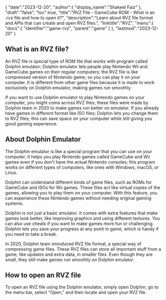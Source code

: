{
   "date":"2023-12-20",
   "author":{
      "display_name":"Shakeel Faiz"
   },
   "draft":"false",
   "toc":true,
   "title":"RVZ File - GameCube ROM - What is an .rvz file and how to open it?",
   "description":"Learn about RVZ file format and APIs that can create and open RVZ files.",
   "linktitle":"RVZ",
   "menu":{
      "docs":{
         "identifier":"game-rvz",
         "parent":"game"
      }
   },
   "lastmod":"2023-12-20"
}

## What is an RVZ file?

An RVZ file is special type of ROM file that works with program called Dolphin emulator; Dolphin emulator lets people play Nintendo Wii and GameCube games on their regular computers; the RVZ file is like compressed version of Nintendo game; so you can play it on your computer. It is different from other game files because it is made to work exclusively on Dolphin emulator, making games run smoothly.

If you want to use Dolphin emulator to play Nintendo games on your computer, you might come across RVZ files; these files were made by Dolphin team in 2020 to make games run better on emulator. If you already have games in different format like ISO files; Dolphin lets you change them to RVZ files; this can save space on your computer while still giving you good gaming experience.

## About Dolphin Emulator

The Dolphin emulator is like a special program that you can use on your computer; it helps you play Nintendo games called GameCube and Wii games even if you don't have the actual Nintendo consoles; this program works on different types of computers, like ones with Windows, macOS, or Linux.

Dolphin can understand different kinds of game files, such as ROMs for GameCube and ISOs for Wii games. These files act like virtual copies of the games, allowing you to play them on your computer. With this feature, you can experience these Nintendo games without needing original gaming systems.

Dolphin is not just a basic emulator. It comes with extra features that make games look better, like improving graphics and using different textures. You can also use cheats if you want to make games more fun or challenging. Dolphin lets you save your progress at any point in game, which is handy if you need to take a break.

In 2020, Dolphin team introduced RVZ file format, a special way of compressing game files. These RVZ files can store all important stuff from a game, like updates and extra data, in smaller files. Even though they are small, they still make games run smoothly on Dolphin emulator.

## How to open an RVZ file

To open an RVZ file using the Dolphin emulator, simply open Dolphin, go to the menu bar, select "Open," and then locate and open your RVZ file.
